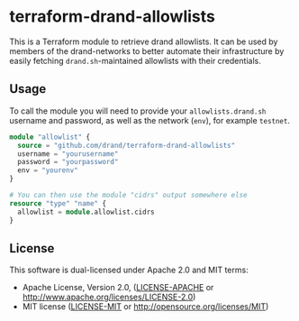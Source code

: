 # terraform-drand-allowlists

This is a Terraform module to retrieve drand allowlists. It can be used by
members of the drand-networks to better automate their infrastructure by
easily fetching `drand.sh`-maintained allowlists with their credentials.

## Usage

To call the module you will need to provide your `allowlists.drand.sh`
username and password, as well as the network (`env`), for example `testnet`.

```terraform
module "allowlist" {
  source = "github.com/drand/terraform-drand-allowlists"
  username = "yourusername"
  password = "yourpassword"
  env = "yourenv"
}

# You can then use the module "cidrs" output somewhere else
resource "type" "name" {
  allowlist = module.allowlist.cidrs
}
```

## License

This software is dual-licensed under Apache 2.0 and MIT terms:

- Apache License, Version 2.0, ([LICENSE-APACHE](https://github.com/drand/drand/blob/master/LICENSE-APACHE) or http://www.apache.org/licenses/LICENSE-2.0)
- MIT license ([LICENSE-MIT](https://github.com/drand/drand/blob/master/LICENSE-MIT) or http://opensource.org/licenses/MIT)
